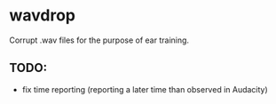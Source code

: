 # wavdrop

Corrupt .wav files for the purpose of ear training.

## TODO:
* fix time reporting (reporting a later time than observed in Audacity)
